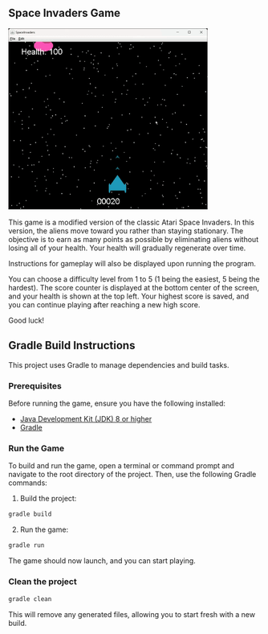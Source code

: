 ## Space Invaders Game

![Space Invaders Gameplay](media/SpaceInvaders.gif)

This game is a modified version of the classic Atari Space Invaders. In this version, the aliens move toward you rather than staying stationary. The objective is to earn as many points as possible by eliminating aliens without losing all of your health. Your health will gradually regenerate over time.

Instructions for gameplay will also be displayed upon running the program.

You can choose a difficulty level from 1 to 5 (1 being the easiest, 5 being the hardest).
The score counter is displayed at the bottom center of the screen, and your health is shown at the top left.
Your highest score is saved, and you can continue playing after reaching a new high score.

Good luck!

## Gradle Build Instructions

This project uses Gradle to manage dependencies and build tasks.

### Prerequisites

Before running the game, ensure you have the following installed:
- [Java Development Kit (JDK) 8 or higher](https://www.oracle.com/java/technologies/javase-downloads.html)
- [Gradle](https://gradle.org/install/)

### Run the Game

To build and run the game, open a terminal or command prompt and navigate to the root directory of the project. Then, use the following Gradle commands:

1. Build the project:
```bash
gradle build
```

2. Run the game:

```bash
gradle run
```

The game should now launch, and you can start playing.

### Clean the project

```bash
gradle clean
```

This will remove any generated files, allowing you to start fresh with a new build.